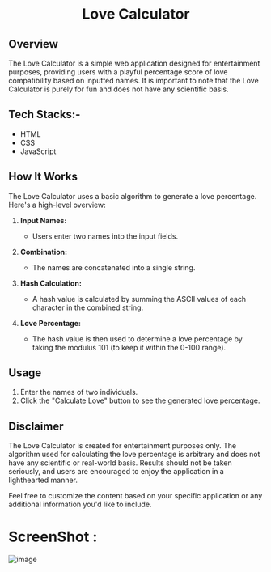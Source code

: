 # <p align="center">Love Calculator</p>

## Overview

The Love Calculator is a simple web application designed for entertainment purposes, providing users with a playful percentage score of love compatibility based on inputted names. It is important to note that the Love Calculator is purely for fun and does not have any scientific basis.

## Tech Stacks:-

- HTML
- CSS
- JavaScript

## How It Works

The Love Calculator uses a basic algorithm to generate a love percentage. Here's a high-level overview:

1. **Input Names:**
   - Users enter two names into the input fields.

2. **Combination:**
   - The names are concatenated into a single string.

3. **Hash Calculation:**
   - A hash value is calculated by summing the ASCII values of each character in the combined string.

4. **Love Percentage:**
   - The hash value is then used to determine a love percentage by taking the modulus 101 (to keep it within the 0-100 range).

## Usage

1. Enter the names of two individuals.
2. Click the "Calculate Love" button to see the generated love percentage.

## Disclaimer

The Love Calculator is created for entertainment purposes only. The algorithm used for calculating the love percentage is arbitrary and does not have any scientific or real-world basis. Results should not be taken seriously, and users are encouraged to enjoy the application in a lighthearted manner.

Feel free to customize the content based on your specific application or any additional information you'd like to include.

# ScreenShot :
![image](https://github.com/Rakesh9100/CalcDiverse/assets/142514166/36571c14-8080-404e-a81c-1bf0b6a5229a)
